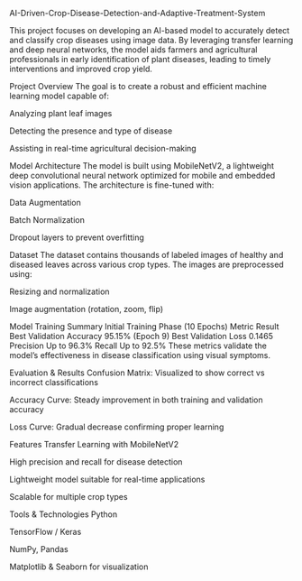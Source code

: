AI-Driven-Crop-Disease-Detection-and-Adaptive-Treatment-System

This project focuses on developing an AI-based model to accurately detect and classify crop diseases using image data. By leveraging transfer learning and deep neural networks, the model aids farmers and agricultural professionals in early identification of plant diseases, leading to timely interventions and improved crop yield.

Project Overview
The goal is to create a robust and efficient machine learning model capable of:

Analyzing plant leaf images

Detecting the presence and type of disease

Assisting in real-time agricultural decision-making

Model Architecture
The model is built using MobileNetV2, a lightweight deep convolutional neural network optimized for mobile and embedded vision applications. The architecture is fine-tuned with:

Data Augmentation

Batch Normalization

Dropout layers to prevent overfitting

Dataset
The dataset contains thousands of labeled images of healthy and diseased leaves across various crop types. The images are preprocessed using:

Resizing and normalization

Image augmentation (rotation, zoom, flip)

Model Training Summary
Initial Training Phase (10 Epochs)
Metric	Result
Best Validation Accuracy	95.15% (Epoch 9)
Best Validation Loss	0.1465
Precision	Up to 96.3%
Recall	Up to 92.5%
These metrics validate the model’s effectiveness in disease classification using visual symptoms.

Evaluation & Results
Confusion Matrix: Visualized to show correct vs incorrect classifications

Accuracy Curve: Steady improvement in both training and validation accuracy

Loss Curve: Gradual decrease confirming proper learning

Features
Transfer Learning with MobileNetV2

High precision and recall for disease detection

Lightweight model suitable for real-time applications

Scalable for multiple crop types

Tools & Technologies
Python

TensorFlow / Keras

NumPy, Pandas

Matplotlib & Seaborn for visualization
